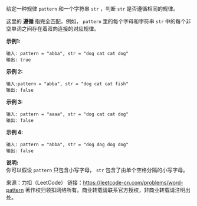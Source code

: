 给定一种规律 ```pattern``` 和一个字符串 ```str``` ，判断 ```str``` 是否遵循相同的规律。

这里的 **遵循** 指完全匹配，例如， ```pattern``` 里的每个字母和字符串 ```str``` 中的每个非空单词之间存在着双向连接的对应规律。

**示例1:**
```
输入: pattern = "abba", str = "dog cat cat dog"
输出: true
```
**示例 2:**
```
输入:pattern = "abba", str = "dog cat cat fish"
输出: false
```
**示例 3:**
```
输入: pattern = "aaaa", str = "dog cat cat dog"
输出: false
```
**示例 4:**
```
输入: pattern = "abba", str = "dog dog dog dog"
输出: false
```
**说明:**  
你可以假设 ```pattern``` 只包含小写字母， ```str``` 包含了由单个空格分隔的小写字母。

来源：力扣（LeetCode）
链接：https://leetcode-cn.com/problems/word-pattern
著作权归领扣网络所有。商业转载请联系官方授权，非商业转载请注明出处。
